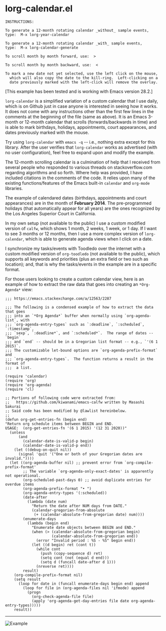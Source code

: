 lorg-calendar.el
================

    INSTRUCTIONS:

    To generate a 12-month rotating calendar _without_ sample events,
    type:  M-x lorg-year-calendar

    To generate a 12-month rotating calendar _with_ sample events,
    type:  M-x lorg-calendar-generate

    To scroll month by month forward, use:  >

    To scroll month by month backward, use:  <

    To mark a new date not yet selected, use the left click on the mouse,
      which will also copy the date to the kill-ring.  Left-clicking on a
      date previously marked with the left-click will remove the overlay.

[This example has been tested and is working with Emacs version 28.2.]

`lorg-calendar` is a simplified variation of a custom calendar that I use daily, which is on Github just in case anyone is interested in seeing how it works.  It does not come with any instructions other than the first few lines in the comments at the beginning of the file (same as above).  It is an Emacs 3-month or 12-month calendar that scrolls (forwards/backwards in time) and is able to mark birthdays, holidays, appointments, court appearances, and dates previously marked with the mouse.

Try using `lorg-calendar` with `emacs -q` -- i.e., nothing extra except for this library.  After the user verifies that `lorg-calendar` works as advertised (with no user configuration), feel free to expand upon and modify the example.

The 12-month scrolling calendar is a culmination of help that I received from several people who responded to various threads on stackoverflow.com regarding algorithms and so forth.  Where help was provided, I have included citations in the comments of the code.  It relies upon many of the existing functions/features of the Emacs built-in `calendar` and `org-mode` libraries.

The example of calendared dates (birthdays, appointments and court appearances) are in the month of **February 2014**.  The pre-programmed holidays (that automatically appear for all years) are the ones recognized by the Los Angeles Superior Court in California.

In my own setup (not available to the public) I use a custom modified version of `calfw`, which shows 1 month, 2 weeks, 1 week, or 1 day.  If I want to see 3 months or 12 months, then I use a more complex version of `lorg-calendar`, which is able to generate agenda views when I click on a date.

I synchronize my tasks/events with Toodledo over the internet with a custom modified version of `org-toodledo` (not available to the public), which supports all keywords and priorities (plus an extra field or two such as location); and, that is why the tasks/events in the example are in a specific format.

For those users looking to create a custom calendar view, here is an example of how to extract the raw data that goes into creating an `*Org-Agenda*` view:

    ;;; https://emacs.stackexchange.com/a/12563/2287

    ;;; The following is a condensed example of how to extract the data that goes
    ;;; into an `*Org Agenda*` buffer when normally using `org-agenda-list`, with
    ;;; `org-agenda-entry-types` such as `:deadline`, `:scheduled`, `:timestamp`,
    ;;; `sexp`, `:deadline*`, and `:scheduled*`.  The range of dates -- `begin`
    ;;; and `end` -- should be in a Gregorian list format -- e.g., `'(6 1 2015)`.
    ;;; The customizable let-bound options are `org-agenda-prefix-format` and
    ;;; `org-agenda-entry-types`.  The function returns a result in the format of
    ;;;  a list.

    (require 'calendar)
    (require 'org)
    (require 'org-agenda)
    (require 'cl)

    ;; Portions of following code were extracted from:
    ;;   https://github.com/kiwanami/emacs-calfw written by Masashi Sakurai
    ;; Said code has been modified by @lawlist hereinbelow.
    ;;
    (defun org-get-entries-fn (begin end)
    "Return org schedule items between BEGIN and END.
    USAGE:  (org-get-entries-fn '(6 1 2015) '(12 31 2020))"
      (unless
          (and
            (calendar-date-is-valid-p begin)
            (calendar-date-is-valid-p end))
        (let ((debug-on-quit nil))
          (signal 'quit '("One or both of your Gregorian dates are invalid."))))
      (let ((org-agenda-buffer nil) ;; prevent error from `org-compile-prefix-format'
            ;; The variable `org-agenda-only-exact-dates' is apparently not operational.
            (org-scheduled-past-days 0) ;; avoid duplicate entries for overdue items
            (org-agenda-prefix-format "• ")
            (org-agenda-entry-types '(:scheduled))
            (date-after
              (lambda (date num)
                "Return the date after NUM days from DATE."
                (calendar-gregorian-from-absolute
                 (+ (calendar-absolute-from-gregorian date) num))))
            (enumerate-days
              (lambda (begin end)
                "Enumerate date objects between BEGIN and END."
                (when (> (calendar-absolute-from-gregorian begin)
                         (calendar-absolute-from-gregorian end))
                  (error "Invalid period : %S - %S" begin end))
                (let ((d begin) ret (cont t))
                  (while cont
                    (push (copy-sequence d) ret)
                    (setq cont (not (equal d end)))
                    (setq d (funcall date-after d 1)))
                  (nreverse ret))))
            result)
        (org-compile-prefix-format nil)
        (setq result
          (loop for date in (funcall enumerate-days begin end) append
            (loop for file in (org-agenda-files nil 'ifmode) append
              (progn
                (org-check-agenda-file file)
                (apply 'org-agenda-get-day-entries file date org-agenda-entry-types)))))
        result))

___

![Example](https://www.lawlist.com/images/calendar_example.png)
